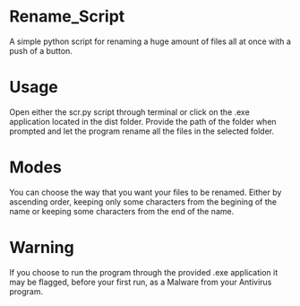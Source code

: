 # Rename_Script
 A simple python script for renaming a huge amount of files all at once with a push of a button.

# Usage
 Open either the scr.py script through terminal or click on the .exe application located in the dist folder. Provide the path of the folder when prompted and let the program rename all the files in the selected folder.

# Modes
 You can choose the way that you want your files to be renamed. Either by ascending order, keeping only some characters from the begining of the name or keeping some characters from the end of the name.

# Warning
 If you choose to run the program through the provided .exe application it may be flagged, before your first run, as a Malware from your Antivirus program.
